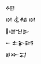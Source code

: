 <div class='block'>
<div class='line'>𒅇</div>
<div class='line'>𒊭 𒆬𒄀 𒊭</div>
<div class='line'>𒌝𒈠𒉌</div>
<div class='line'>𒀸 𒉺𒉌𒅀</div>
<div class='line'>𒂊𒁍𒍑</div>
</div>